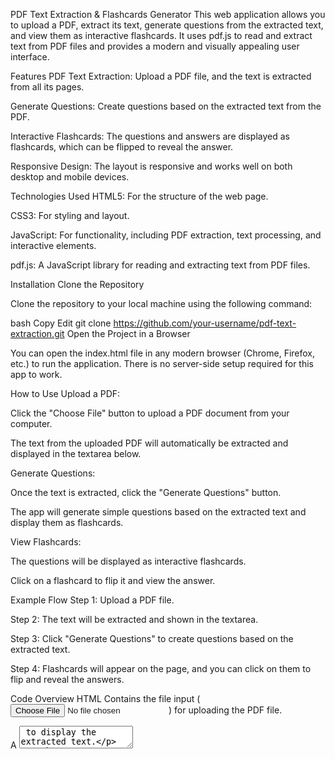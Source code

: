 PDF Text Extraction & Flashcards Generator
This web application allows you to upload a PDF, extract its text, generate questions from the extracted text, and view them as interactive flashcards. It uses pdf.js to read and extract text from PDF files and provides a modern and visually appealing user interface.

Features
PDF Text Extraction: Upload a PDF file, and the text is extracted from all its pages.

Generate Questions: Create questions based on the extracted text from the PDF.

Interactive Flashcards: The questions and answers are displayed as flashcards, which can be flipped to reveal the answer.

Responsive Design: The layout is responsive and works well on both desktop and mobile devices.

Technologies Used
HTML5: For the structure of the web page.

CSS3: For styling and layout.

JavaScript: For functionality, including PDF extraction, text processing, and interactive elements.

pdf.js: A JavaScript library for reading and extracting text from PDF files.

Installation
Clone the Repository

Clone the repository to your local machine using the following command:

bash
Copy
Edit
git clone https://github.com/your-username/pdf-text-extraction.git
Open the Project in a Browser

You can open the index.html file in any modern browser (Chrome, Firefox, etc.) to run the application. There is no server-side setup required for this app to work.

How to Use
Upload a PDF:

Click the "Choose File" button to upload a PDF document from your computer.

The text from the uploaded PDF will automatically be extracted and displayed in the textarea below.

Generate Questions:

Once the text is extracted, click the "Generate Questions" button.

The app will generate simple questions based on the extracted text and display them as flashcards.

View Flashcards:

The questions will be displayed as interactive flashcards.

Click on a flashcard to flip it and view the answer.

Example Flow
Step 1: Upload a PDF file.

Step 2: The text will be extracted and shown in the textarea.

Step 3: Click "Generate Questions" to create questions based on the extracted text.

Step 4: Flashcards will appear on the page, and you can click on them to flip and reveal the answers.

Code Overview
HTML
Contains the file input (<input type="file">) for uploading the PDF file.

A <textarea> to display the extracted text.

A button (<button>) that generates questions when clicked.

A container (<div>) where the flashcards are displayed.

CSS
The page has a modern design with a gradient background.

Buttons and inputs have hover effects and transitions for smooth user interaction.

Flashcards have a flip animation that toggles between the question and answer.

JavaScript
Handles the file upload, reads the PDF using pdf.js, and extracts the text.

Generates simple questions from the extracted text.

Manages the display of flashcards and their flip functionality.

